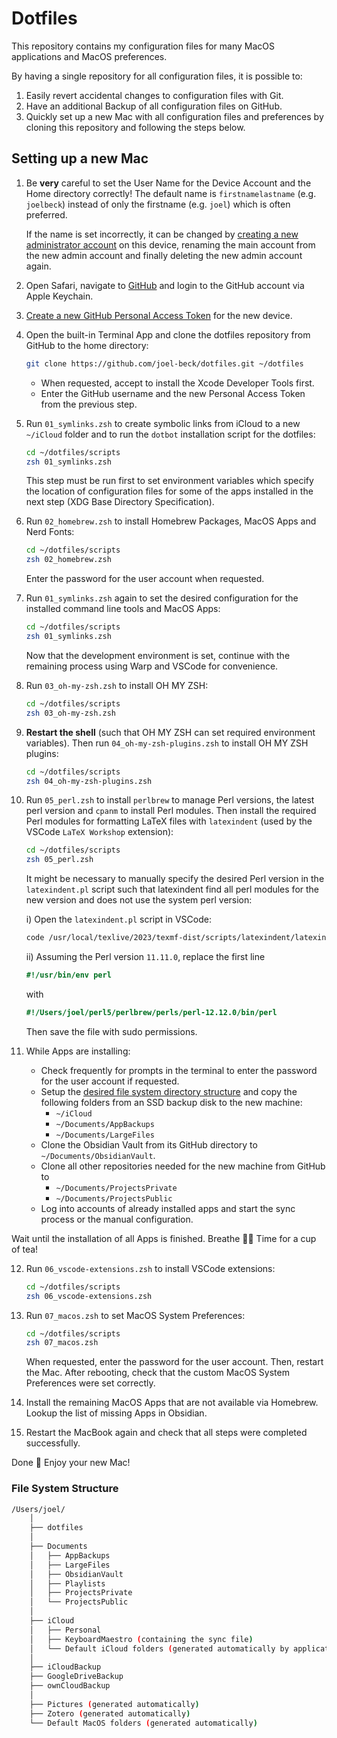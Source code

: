 # Dotfiles

This repository contains my configuration files for many MacOS applications and MacOS preferences.

By having a single repository for all configuration files, it is possible to:

1. Easily revert accidental changes to configuration files with Git.
1. Have an additional Backup of all configuration files on GitHub.
1. Quickly set up a new Mac with all configuration files and preferences by cloning this repository and following the steps below.


## Setting up a new Mac

1.  Be **very** careful to set the User Name for the Device Account and the Home directory correctly!
    The default name is `firstnamelastname` (e.g. `joelbeck`) instead of only the firstname (e.g. `joel`) which is often preferred.

    If the name is set incorrectly, it can be changed by [creating a new administrator account](https://support.apple.com/en-us/HT201548) on this device, renaming the main account from the new admin account and finally deleting the new admin account again.

2. Open Safari, navigate to [GitHub](https://github.com) and login to the GitHub account via Apple Keychain.

3. [Create a new GitHub Personal Access Token](https://docs.github.com/en/authentication/keeping-your-account-and-data-secure/managing-your-personal-access-tokens#creating-a-fine-grained-personal-access-token) for the new device.

4.  Open the built-in Terminal App and clone the dotfiles repository from GitHub to the home directory:

    ```bash
    git clone https://github.com/joel-beck/dotfiles.git ~/dotfiles
    ```

    - When requested, accept to install the Xcode Developer Tools first.
    - Enter the GitHub username and the new Personal Access Token from the previous step.

5.  Run `01_symlinks.zsh` to create symbolic links from iCloud to a new `~/iCloud` folder and to run the `dotbot` installation script for the dotfiles:

    ```bash
    cd ~/dotfiles/scripts
    zsh 01_symlinks.zsh
    ```

    This step must be run first to set environment variables which specify the location of configuration files for some of the apps installed in the next step (XDG Base Directory Specification).

6.  Run `02_homebrew.zsh` to install Homebrew Packages, MacOS Apps and Nerd Fonts:

    ```bash
    cd ~/dotfiles/scripts
    zsh 02_homebrew.zsh
    ```

    Enter the password for the user account when requested.

7.  Run `01_symlinks.zsh` again to set the desired configuration for the installed command line tools and MacOS Apps:

    ```bash
    cd ~/dotfiles/scripts
    zsh 01_symlinks.zsh
    ```

    Now that the development environment is set, continue with the remaining process using Warp and VSCode for convenience.

8.  Run `03_oh-my-zsh.zsh` to install OH MY ZSH:

    ```bash
    cd ~/dotfiles/scripts
    zsh 03_oh-my-zsh.zsh
    ```

9.  **Restart the shell** (such that OH MY ZSH can set required environment variables).
    Then run `04_oh-my-zsh-plugins.zsh` to install OH MY ZSH plugins:

    ```bash
    cd ~/dotfiles/scripts
    zsh 04_oh-my-zsh-plugins.zsh
    ```

10. Run `05_perl.zsh` to install `perlbrew` to manage Perl versions, the latest perl version and `cpanm` to install Perl modules.
    Then install the required Perl modules for formatting LaTeX files with `latexindent` (used by the VSCode `LaTeX Workshop` extension):

    ```bash
    cd ~/dotfiles/scripts
    zsh 05_perl.zsh
    ```

    It might be necessary to manually specify the desired Perl version in the `latexindent.pl` script such that latexindent find all perl modules for the new version and does not use the system perl version:

    i) Open the `latexindent.pl` script in VSCode:

    ```bash
    code /usr/local/texlive/2023/texmf-dist/scripts/latexindent/latexindent.pl
    ```

    ii) Assuming the Perl version `11.11.0`, replace the first line

    ```perl
    #!/usr/bin/env perl
    ```

    with

    ```perl
    #!/Users/joel/perl5/perlbrew/perls/perl-12.12.0/bin/perl
    ```

    Then save the file with sudo permissions.

11. While Apps are installing:
    - Check frequently for prompts in the terminal to enter the password for the user account if requested.
    - Setup the [desired file system directory structure](#file-system-structure) and copy the following folders from an SSD backup disk to the new machine:
        - `~/iCloud`
        - `~/Documents/AppBackups`
        - `~/Documents/LargeFiles`
    - Clone the Obsidian Vault from its GitHub directory to `~/Documents/ObsidianVault`.
    - Clone all other repositories needed for the new machine from GitHub to
        - `~/Documents/ProjectsPrivate`
        - `~/Documents/ProjectsPublic`
    - Log into accounts of already installed apps and start the sync process or the manual configuration.

Wait until the installation of all Apps is finished.
Breathe 🧘‍♂️ Time for a cup of tea!

12. Run `06_vscode-extensions.zsh` to install VSCode extensions:

    ```bash
    cd ~/dotfiles/scripts
    zsh 06_vscode-extensions.zsh
    ```

13. Run `07_macos.zsh` to set MacOS System Preferences:

    ```bash
    cd ~/dotfiles/scripts
    zsh 07_macos.zsh
    ```

    When requested, enter the password for the user account.
    Then, restart the Mac.
    After rebooting, check that the custom MacOS System Preferences were set correctly.

14. Install the remaining MacOS Apps that are not available via Homebrew. Lookup the list of missing Apps in Obsidian.

15. Restart the MacBook again and check that all steps were completed successfully.

Done 🎉 Enjoy your new Mac!


### File System Structure

```bash
/Users/joel/
    │
    ├── dotfiles
    │
    ├── Documents
    │   ├── AppBackups
    │   ├── LargeFiles
    │   ├── ObsidianVault
    │   ├── Playlists
    │   ├── ProjectsPrivate
    │   └── ProjectsPublic
    │
    ├── iCloud
    │   ├── Personal
    │   ├── KeyboardMaestro (containing the sync file)
    │   └── Default iCloud folders (generated automatically by applications)
    │
    ├── iCloudBackup
    ├── GoogleDriveBackup
    ├── ownCloudBackup
    │
    ├── Pictures (generated automatically)
    ├── Zotero (generated automatically)
    └── Default MacOS folders (generated automatically)
```
